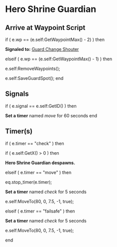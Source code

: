 # Hero Shrine Guardian


## Arrive at Waypoint Script


if ( e.wp == (e.self:GetWaypointMax() - 2) ) then


**Signaled to:**  [Guard Change Shouter](/npc/211073)




elseif ( e.wp == (e.self:GetWaypointMax() - 1) ) then



e.self:RemoveWaypoints();


e.self:SaveGuardSpot();
end



## Signals

if ( e.signal == e.self:GetID() ) then


**Set a timer** named *move* for 60 seconds
end



## Timer(s)

if ( e.timer == "check" ) then


if ( e.self:GetX() > 0 ) then



**Hero Shrine Guardian despawns.**




elseif ( e.timer == "move" ) then


eq.stop_timer(e.timer);


**Set a timer** named *check* for 5 seconds





e.self:MoveTo(80, 0, 7.5, -1, true);




elseif ( e.timer == "failsafe" ) then





**Set a timer** named *check* for 5 seconds


e.self:MoveTo(80, 0, 7.5, -1, true);


end
